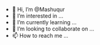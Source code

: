 - 👋 Hi, I’m @Mashuqur
- 👀 I’m interested in ...
- 🌱 I’m currently learning ...
- 💞️ I’m looking to collaborate on ...
- 📫 How to reach me ...

<!---
Mashuqur/Mashuqur is a ✨ special ✨ repository because its `README.md` (this file) appears on your GitHub profile.
You can click the Preview link to take a look at your changes.
--->
